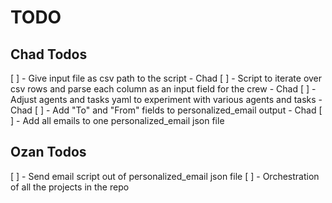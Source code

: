 # TODO

## Chad Todos
[ ] - Give input file as csv path to the script - Chad
[ ] - Script to iterate over csv rows and parse each column as an input field for the crew - Chad
[ ] - Adjust agents and tasks yaml to experiment with various agents and tasks - Chad
[ ] - Add "To" and "From" fields to personalized_email output - Chad
[ ] - Add all emails to one personalized_email json file

## Ozan Todos
[ ] - Send email script out of personalized_email json file
[ ] - Orchestration of all the projects in the repo